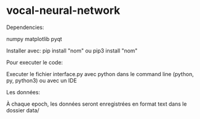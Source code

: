 # vocal-neural-network

Dependencies:

numpy
matplotlib
pyqt

Installer avec: pip install "nom" ou pip3 install "nom"

Pour executer le code:

Executer le fichier interface.py avec python dans le command line (python, py, python3) ou avec un IDE

Les données:

À chaque epoch, les données seront enregistrées en format text dans le dossier data/




